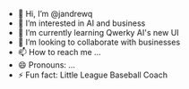 - 👋 Hi, I’m @jandrewq
- 👀 I’m interested in AI and business
- 🌱 I’m currently learning Qwerky AI's new UI
- 💞️ I’m looking to collaborate with businesses
- 📫 How to reach me ...
- 😄 Pronouns: ...
- ⚡ Fun fact: Little League Baseball Coach

<!---
jandrewq/jandrewq is a ✨ special ✨ repository because its `README.md` (this file) appears on your GitHub profile.
You can click the Preview link to take a look at your changes.
--->
